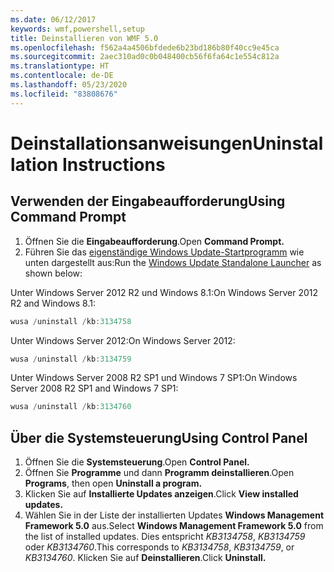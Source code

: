 ```yaml
---
ms.date: 06/12/2017
keywords: wmf,powershell,setup
title: Deinstallieren von WMF 5.0
ms.openlocfilehash: f562a4a4506bfdede6b23bd186b80f40cc9e45ca
ms.sourcegitcommit: 2aec310ad0c0b048400cb56f6fa64c1e554c812a
ms.translationtype: HT
ms.contentlocale: de-DE
ms.lasthandoff: 05/23/2020
ms.locfileid: "83808676"
---
```

# <a name="uninstallation-instructions"></a><span data-ttu-id="c2485-103">Deinstallationsanweisungen</span><span class="sxs-lookup"><span data-stu-id="c2485-103">Uninstallation Instructions</span></span>

## <a name="using-command-prompt"></a><span data-ttu-id="c2485-104">Verwenden der Eingabeaufforderung</span><span class="sxs-lookup"><span data-stu-id="c2485-104">Using Command Prompt</span></span>

1. <span data-ttu-id="c2485-105">Öffnen Sie die **Eingabeaufforderung**.</span><span class="sxs-lookup"><span data-stu-id="c2485-105">Open **Command Prompt.**</span></span>
2. <span data-ttu-id="c2485-106">Führen Sie das [eigenständige Windows Update-Startprogramm](https://support.microsoft.com/en-us/kb/934307) wie unten dargestellt aus:</span><span class="sxs-lookup"><span data-stu-id="c2485-106">Run the [Windows Update Standalone Launcher](https://support.microsoft.com/en-us/kb/934307) as shown below:</span></span>

<span data-ttu-id="c2485-107">Unter Windows Server 2012 R2 und Windows 8.1:</span><span class="sxs-lookup"><span data-stu-id="c2485-107">On Windows Server 2012 R2 and Windows 8.1:</span></span>

```powershell
wusa /uninstall /kb:3134758
```

<span data-ttu-id="c2485-108">Unter Windows Server 2012:</span><span class="sxs-lookup"><span data-stu-id="c2485-108">On Windows Server 2012:</span></span>

```powershell
wusa /uninstall /kb:3134759
```

<span data-ttu-id="c2485-109">Unter Windows Server 2008 R2 SP1 und Windows 7 SP1:</span><span class="sxs-lookup"><span data-stu-id="c2485-109">On Windows Server 2008 R2 SP1 and Windows 7 SP1:</span></span>

```powershell
wusa /uninstall /kb:3134760
```

## <a name="using-control-panel"></a><span data-ttu-id="c2485-110">Über die Systemsteuerung</span><span class="sxs-lookup"><span data-stu-id="c2485-110">Using Control Panel</span></span>

1. <span data-ttu-id="c2485-111">Öffnen Sie die **Systemsteuerung**.</span><span class="sxs-lookup"><span data-stu-id="c2485-111">Open **Control Panel.**</span></span>
2. <span data-ttu-id="c2485-112">Öffnen Sie **Programme** und dann **Programm deinstallieren**.</span><span class="sxs-lookup"><span data-stu-id="c2485-112">Open **Programs**, then open **Uninstall a program.**</span></span>
3. <span data-ttu-id="c2485-113">Klicken Sie auf **Installierte Updates anzeigen**.</span><span class="sxs-lookup"><span data-stu-id="c2485-113">Click **View installed updates.**</span></span>
4. <span data-ttu-id="c2485-114">Wählen Sie in der Liste der installierten Updates **Windows Management Framework 5.0** aus.</span><span class="sxs-lookup"><span data-stu-id="c2485-114">Select **Windows Management Framework 5.0** from the list of installed updates.</span></span> <span data-ttu-id="c2485-115">Dies entspricht *KB3134758*, *KB3134759* oder *KB3134760*.</span><span class="sxs-lookup"><span data-stu-id="c2485-115">This corresponds to *KB3134758*, *KB3134759*, or *KB3134760*.</span></span> <span data-ttu-id="c2485-116">Klicken Sie auf **Deinstallieren**.</span><span class="sxs-lookup"><span data-stu-id="c2485-116">Click **Uninstall.**</span></span>
